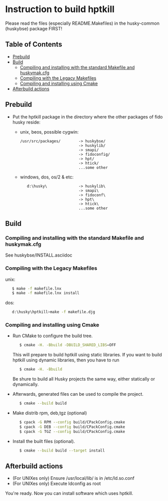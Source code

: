 # Instruction to build hptkill

Please read the files (especially README.Makefiles) in the
husky-common (huskybse) package FIRST!

## Table of Contents
- [Prebuild](#prebuild)
- [Build](#build)
  - [Compiling and installing with the standard Makefile and huskymak.cfg](#compiling-and-installing-with-the-standard-makefile-and-huskymakcfg)
  - [Compiling with the Legacy Makefiles](#compiling-with-the-legacy-makefiles)
  - [Compiling and installing using Cmake](#compiling-and-installing-using-cmake)
- [Afterbuild actions](#afterbuild-actions)

## Prebuild

- Put the hptkill package in the directory where the other packages of fido
  husky reside:
   
  - unix, beos, possible cygwin:
      ```text
      /usr/src/packages/        -> huskybse/
                                -> huskylib/
                                -> smapi/
                                -> fidoconfig/
                                -> hpt/
                                -> htick/
                                ...some other
      ```
   - windows, dos, os/2 & etc:
      ```text
         d:\husky\              -> huskylib\
                                -> smapi\
                                -> fidoconf\
                                -> hpt\
                                -> htick\
                                ...some other
      ```
## Build 

### Compiling and installing with the standard Makefile and huskymak.cfg

See huskybse/INSTALL.asciidoc

### Compiling with the Legacy Makefiles

unix:
```sh
   $ make -f makefile.lnx
   $ make -f makefile.lnx install
```
dos:
```sh
   d:\husky\hptkill>make -f makefile.djg
```
 ### Compiling and installing using Cmake
 
- Run CMake to configure the build tree.
   ```sh
      $ cmake -H. -Bbuild -DBUILD_SHARED_LIBS=OFF
   ```
  This will prepare to build hptkill using static libraries. If you want to build
  hptkill using dynamic libraries, then you have to run
   ```sh
      $ cmake -H. -Bbuild
   ```
  Be shure to build all Husky projects the same way, either statically or
  dynamically.
- Afterwards, generated files can be used to compile the project.
   ```sh
      $ cmake --build build
   ```
- Make distrib rpm, deb,tgz (optional)
   ```sh
      $ cpack -G RPM --config build/CPackConfig.cmake
      $ cpack -G DEB --config build/CPackConfig.cmake
      $ cpack -G TGZ --config build/CPackConfig.cmake
   ```

- Install the built files (optional).
   ```sh
      $ cmake --build build --target install
   ```
## Afterbuild actions

- (For UNIXes only) Ensure /usr/local/lib/ is in /etc/ld.so.conf
- (For UNIXes only) Execute ldconfig as root

You're ready. Now you can install software which uses hptkill.

